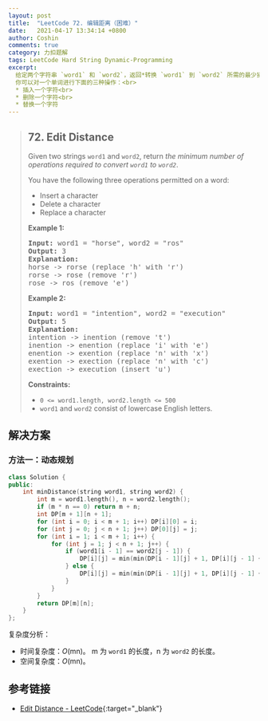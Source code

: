 ```yaml
---
layout: post
title:  "LeetCode 72. 编辑距离（困难）"
date:   2021-04-17 13:34:14 +0800
author: Coshin
comments: true
category: 力扣题解
tags: LeetCode Hard String Dynamic-Programming
excerpt:
  给定两个字符串 `word1` 和 `word2`，返回*转换 `word1` 到 `word2` 所需的最少操作数*。<br>
  你可以对一个单词进行下面的三种操作：<br>
  * 插入一个字符<br>
  * 删除一个字符<br>
  * 替换一个字符
---
```

> ## 72. Edit Distance
> 
> Given two strings `word1` and `word2`, return *the minimum number of
> operations required to convert `word1` to `word2`*.
> 
> You have the following three operations permitted on a word:
> 
> * Insert a character
> * Delete a character
> * Replace a character
> 
> **Example 1:**
> 
> <pre>
> <strong>Input:</strong> word1 = "horse", word2 = "ros"
> <strong>Output:</strong> 3
> <strong>Explanation:</strong>
> horse -> rorse (replace 'h' with 'r')
> rorse -> rose (remove 'r')
> rose -> ros (remove 'e')
> </pre>
> 
> **Example 2:**
> 
> <pre>
> <strong>Input:</strong> word1 = "intention", word2 = "execution"
> <strong>Output:</strong> 5
> <strong>Explanation:</strong>
> intention -> inention (remove 't')
> inention -> enention (replace 'i' with 'e')
> enention -> exention (replace 'n' with 'x')
> exention -> exection (replace 'n' with 'c')
> exection -> execution (insert 'u')
> </pre>
> 
> **Constraints:**
> 
> * `0 <= word1.length, word2.length <= 500`
> * `word1` and `word2` consist of lowercase English letters.

## 解决方案

### 方法一：动态规划

```cpp
class Solution {
public:
    int minDistance(string word1, string word2) {
        int m = word1.length(), n = word2.length();
        if (m * n == 0) return m + n;
        int DP[m + 1][n + 1];
        for (int i = 0; i < m + 1; i++) DP[i][0] = i;
        for (int j = 0; j < n + 1; j++) DP[0][j] = j;
        for (int i = 1; i < m + 1; i++) {
            for (int j = 1; j < n + 1; j++) {
                if (word1[i - 1] == word2[j - 1]) {
                    DP[i][j] = min(min(DP[i - 1][j] + 1, DP[i][j - 1] + 1), DP[i - 1][j - 1]);
                } else {
                    DP[i][j] = min(min(DP[i - 1][j] + 1, DP[i][j - 1] + 1), DP[i - 1][j - 1] + 1);
                }
            }
        }
        return DP[m][n];
    }
};
```

复杂度分析：
* 时间复杂度：*O*(mn)。
  m 为 `word1` 的长度，n 为 `word2` 的长度。
* 空间复杂度：*O*(mn)。

## 参考链接

* [Edit Distance - LeetCode](https://leetcode.com/problems/edit-distance/){:target="_blank"}
